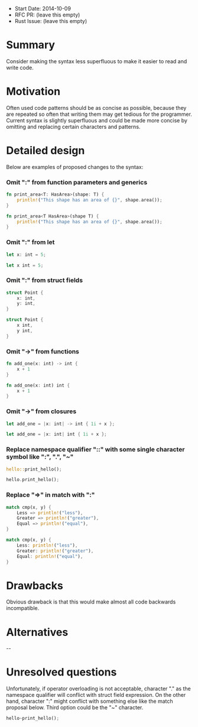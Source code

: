 - Start Date: 2014-10-09 
- RFC PR: (leave this empty)
- Rust Issue: (leave this empty)

# Summary

Consider making the syntax less superfluous to make it easier to read and write code.

# Motivation

Often used code patterns should be as concise as possible, 
because they are repeated so often that writing them may get tedious for the programmer.
Current syntax is slightly superfluous and 
could be made more concise by omitting and replacing certain characters and patterns.

# Detailed design

Below are examples of proposed changes to the syntax:

### Omit ":" from function parameters and generics
```rust
fn print_area<T: HasArea>(shape: T) {
    println!("This shape has an area of {}", shape.area());
}
```
```rust
fn print_area<T HasArea>(shape T) {
    println!("This shape has an area of {}", shape.area());
}
```

### Omit ":" from let
```rust
let x: int = 5;
```
```rust
let x int = 5;
```

### Omit ":" from struct fields
```rust
struct Point {
    x: int,
    y: int,
}
```
```rust
struct Point {
    x int,
    y int,
}
```

### Omit "->" from functions
```rust
fn add_one(x: int) -> int {
    x + 1
}
```
```rust
fn add_one(x: int) int {
    x + 1
}
```

### Omit "->" from closures
```rust
let add_one = |x: int| -> int { 1i + x };
```
```rust
let add_one = |x: int| int { 1i + x };
```

### Replace namespace qualifier "::" with some single character symbol like ":", ".", "~"
```rust
hello::print_hello();
```
```rust
hello.print_hello(); 
```


### Replace "=>" in match with ":"
```rust
match cmp(x, y) {
    Less => println!("less"),
    Greater => println!("greater"),
    Equal => println!("equal"),
}
```
```rust
match cmp(x, y) {
    Less: println!("less"),
    Greater: println!("greater"),
    Equal: println!("equal"),
}
```

    

# Drawbacks

Obvious drawback is that this would make almost all code backwards incompatible.


# Alternatives

--

# Unresolved questions

Unfortunately, if operator overloading is not acceptable, 
character "." as the namespace qualifier will conflict with struct field expression.
On the other hand, character ":" might conflict with something else like the match proposal below.
Third option could be the "~" character.
```rust
hello~print_hello(); 
```
